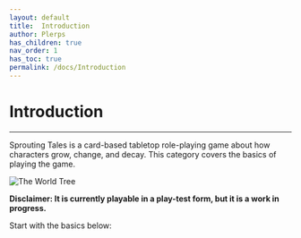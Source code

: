 ```yaml
---
layout: default
title:  Introduction
author: Plerps
has_children: true
nav_order: 1
has_toc: true
permalink: /docs/Introduction
---
```



# Introduction

---

Sprouting Tales is a card-based tabletop role-playing game about how characters grow, change, and decay. This category covers the basics of playing the game. 

<img src="https://plerpsandplerps.github.io/Sprouting-Tales/artwork/Discovery_card.tif" alt="The World Tree">

**Disclaimer: It is currently playable in a play-test form, but it is a work in progress.**

Start with the basics below:
